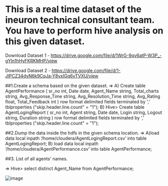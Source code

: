 # This is a real time dataset of the ineuron technical consultant team. You have to perform hive analysis on this given dataset.

Download Dataset 1 - https://drive.google.com/file/d/1WrG-9qv6atP-W3P_-gYln1hHyFKRKMHP/view

Download Dataset 2 - https://drive.google.com/file/d/1-JIPCZ34dyN6k9CqJa-Y8yxIGq6vTVXU/view

##1.Create a schema based on the given dataset.
=> A) 
Create table AgentPerformance
(
sr_no int,
Date date,
Agent_Name string,
Total_charts string,
Avg_Response_Time string,
Avg_Resolution_Time string,
Avg_Rating float,
Total_Feedback int
)
row format delimited
fields terminated by ','
tblproperties ("skip.header.line.count" = "1");
B) 
Hive> Create table AgentLogingReport
(
sr_no int,
Agent string,
Date date,
Login string,
Logout string,
Duration string
)
row format delimited
fields terminated by ','
tblproperties ("skip.header.line.count" = "1");

##2.Dump the data inside the hdfs in the given schema location.
=> A)load data local inpath ‘/home/cloudera/AgentLogingReport.csv’ into table AgentLogingReport;
B) load data local inpath ‘/home/cloudera/AgentPerformance.csv’ into table 
AgentPerformance;

##3. List of all agents' names. 

=> Hive>  select distinct Agent_Name from AgentPerformance;

![image](https://user-images.githubusercontent.com/113916872/198081684-dd97d7b2-d915-46d1-8535-409d354e39be.png)




